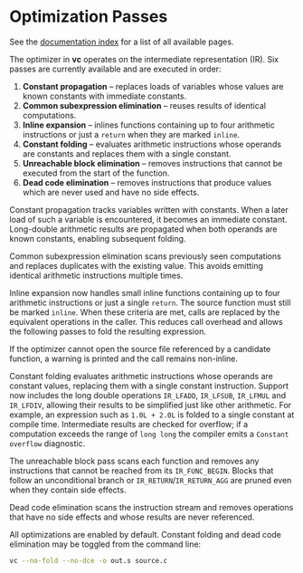 # Optimization Passes

See the [documentation index](README.md) for a list of all available pages.

The optimizer in **vc** operates on the intermediate representation (IR).
Six passes are currently available and are executed in order:
1. **Constant propagation** – replaces loads of variables whose values are
   known constants with immediate constants.
2. **Common subexpression elimination** – reuses results of identical
   computations.
3. **Inline expansion** – inlines functions containing up to four arithmetic
   instructions or just a `return` when they are marked `inline`.
4. **Constant folding** – evaluates arithmetic instructions whose operands are
   constants and replaces them with a single constant.
5. **Unreachable block elimination** – removes instructions that cannot be
   executed from the start of the function.
6. **Dead code elimination** – removes instructions that produce values which
   are never used and have no side effects.

Constant propagation tracks variables written with constants. When a later
load of such a variable is encountered, it becomes an immediate constant.
Long-double arithmetic results are propagated when both operands are known
constants, enabling subsequent folding.

Common subexpression elimination scans previously seen computations and
replaces duplicates with the existing value. This avoids emitting
identical arithmetic instructions multiple times.

Inline expansion now handles small inline functions containing up to
four arithmetic instructions or just a single `return`. The source
function must still be marked `inline`. When these criteria are met,
calls are replaced by the equivalent operations in the caller. This
reduces call overhead and allows the following passes to fold the resulting expression.

If the optimizer cannot open the source file referenced by a candidate
function, a warning is printed and the call remains non-inline.

Constant folding evaluates arithmetic instructions whose operands are constant
values, replacing them with a single constant instruction.  Support now
includes the long double operations `IR_LFADD`, `IR_LFSUB`, `IR_LFMUL` and
`IR_LFDIV`, allowing their results to be simplified just like other
arithmetic.
For example, an expression such as `1.0L + 2.0L` is folded to a single
constant at compile time.
Intermediate results are checked for overflow; if a computation exceeds the
range of `long long` the compiler emits a `Constant overflow` diagnostic.

The unreachable block pass scans each function and removes any instructions
that cannot be reached from its `IR_FUNC_BEGIN`.  Blocks that follow an
unconditional branch or `IR_RETURN`/`IR_RETURN_AGG` are pruned even when they contain side
effects.

Dead code elimination scans the instruction stream and removes operations that
have no side effects and whose results are never referenced.

All optimizations are enabled by default. Constant folding and dead code
elimination may be toggled from the
command line:

```sh
vc --no-fold --no-dce -o out.s source.c
```
